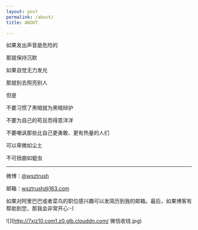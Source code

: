 ```yaml
---
layout: post
permalink: /about/
title: ABOUT

---
```


如果发出声音是危险的

那就保持沉默

如果自觉无力发光

那就别去照亮别人

但是

不要习惯了黑暗就为黑暗辩护

不要为自己的苟且而得意洋洋

不要嘲讽那些比自己更勇敢、更有热量的人们

可以卑微如尘土

不可扭曲如蛆虫

-----------

微博：[@wsztrush](http://weibo.com/wsztrush)

邮箱：wsztrush@163.com

如果对阿里巴巴或者菜鸟的职位感兴趣可以发简历到我的邮箱。最后，如果博客有帮助到您，那我会非常开心:-)

![](http://7xiz10.com1.z0.glb.clouddn.com/ 微信收钱.jpg)

